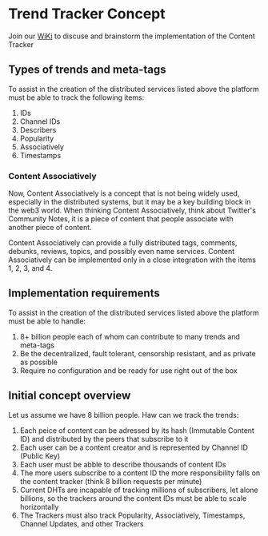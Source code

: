 # Trend Tracker Concept

Join our [WiKi](https://github.com/denisps/trendtracker/wiki/Concept-of-the-Trend-Tracker) to discuse and brainstorm the implementation of the Content Tracker

## Types of trends and meta-tags
To assist in the creation of the distributed services listed above the platform must be able to track the following items:
1) IDs
2) Channel IDs
3) Describers
4) Popularity
5) Associatively
6) Timestamps

### Content Associatively

Now, Content Associatively is a concept that is not being widely used, especially in the distributed systems, but it may be a key building block in the web3 world. When thinking Content Associatively, think about Twitter's Community Notes, it is a piece of content that people associate with another piece of content.

Content Associatively can provide a fully distributed tags, comments, debunks, reviews, topics, and possibly even name services. Content Associatively can be implemented only in a close integration with the items 1, 2, 3, and 4.

## Implementation requirements

To assist in the creation of the distributed services listed above the platform must be able to handle:
1) 8+ billion people each of whom can contribute to many trends and meta-tags
2) Be the decentralized, fault tolerant, censorship resistant, and as private as possible
3) Require no configuration and be ready for use right out of the box

## Initial concept overview

Let us assume we have 8 billion people. Haw can we track the trends:
1) Each peice of content can be adressed by its hash (Immutable Content ID) and distributed by the peers that subscribe to it
2) Each user can be a content creator and is represented by Channel ID (Public Key)
3) Each user must be abble to describe thousands of content IDs
4) The more users subscribe to a content ID the more responsibility falls on the content tracker (think 8 billion requests per minute)
5) Current DHTs are incapable of tracking millions of subscribers, let alone billions, so the trackers around the content IDs must be able to scale horizontally
6) The Trackers must also track Popularity, Associatively, Timestamps, Channel Updates, and other Trackers
